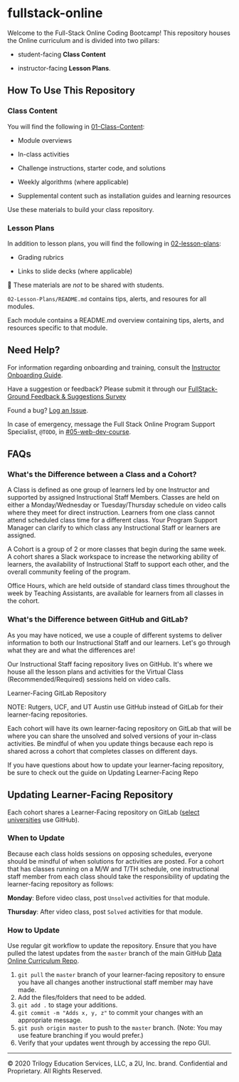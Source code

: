# fullstack-online

Welcome to the Full-Stack Online Coding Bootcamp! This repository houses the Online curriculum and is divided into two pillars:

* student-facing **Class Content**

* instructor-facing **Lesson Plans**. 


## How To Use This Repository

### Class Content

You will find the following in [01-Class-Content](./01-Class-Content):

* Module overviews

* In-class activities

* Challenge instructions, starter code, and solutions

* Weekly algorithms (where applicable)

* Supplemental content such as installation guides and learning resources

Use these materials to build your class repository.


### Lesson Plans

In addition to lesson plans, you will find the following in [02-lesson-plans](./02-lesson-plans):

* Grading rubrics

* Links to slide decks (where applicable)


📝 These materials are _not_ to be shared with students. 

`02-Lesson-Plans/README.md` contains tips, alerts, and resoures for all modules. 

Each module contains a README.md overview containing tips, alerts, and resources specific to that module. 


## Need Help?

For information regarding onboarding and training, consult the [Instructor Onboarding Guide](https://coding-bootcamp-instructor-onboarding-prework.readthedocs-hosted.com/en/latest/).

Have a suggestion or feedback? Please submit it through our [FullStack-Ground Feedback & Suggestions Survey](@TODO)

Found a bug? [Log an Issue](https://github.com/coding-boot-camp/fullstack-online/issues).

In case of emergency, message the Full Stack Online Program Support Specialist, `@TODO`, in [#05-web-dev-course](https://trilogyed-instruction.slack.com/messages/C1073F9N0/).


## FAQs

### What's the Difference between a Class and a Cohort?

A Class is defined as one group of learners led by one Instructor and supported by assigned Instructional Staff Members. Classes are held on either a Monday/Wednesday or Tuesday/Thursday schedule on video calls where they meet for direct instruction. Learners from one class cannot attend scheduled class time for a different class. Your Program Support Manager can clarify to which class any Instructional Staff or learners are assigned.

A Cohort is a group of 2 or more classes that begin during the same week. A cohort shares a Slack workspace to increase the networking ability of learners, the availability of Instructional Staff to support each other, and the overall community feeling of the program.

Office Hours, which are held outside of standard class times throughout the week by Teaching Assistants, are available for learners from all classes in the cohort.


### What's the Difference between GitHub and GitLab?
As you may have noticed, we use a couple of different systems to deliver information to both our Instructional Staff and our learners. Let's go through what they are and what the differences are!

Our Instructional Staff facing repository lives on GitHub. It's where we house all the lesson plans and activities for the Virtual Class (Recommended/Required) sessions held on video calls.

Learner-Facing GitLab Repository

NOTE: Rutgers, UCF, and UT Austin use GitHub instead of GitLab for their learner-facing repositories.

Each cohort will have its own learner-facing repository on GitLab that will be where you can share the unsolved and solved versions of your in-class activities. Be mindful of when you update things because each repo is shared across a cohort that completes classes on different days.

If you have questions about how to update your learner-facing repository, be sure to check out the guide on Updating Learner-Facing Repo


## Updating Learner-Facing Repository

Each cohort shares a Learner-Facing repository on GitLab ([select universities](./github-gitlab.md) use GitHub). 

### When to Update

Because each class holds sessions on opposing schedules, everyone should be mindful of when solutions for activities are posted. For a cohort that has classes running on a M/W and T/TH schedule, one instructional staff member from each class should take the responsibility of updating the learner-facing repository as follows: 

**Monday**: Before video class, post `Unsolved` activities for that module. 

**Thursday**: After video class, post `Solved` activities for that module. 


### How to Update

Use regular git workflow to update the repository. Ensure that you have pulled the latest updates from the `master` branch of the main GitHub [Data Online Curriculum Repo](https://github.com/coding-boot-camp/DataViz-Online). 

1. `git pull` the `master` branch of your learner-facing repository to ensure you have all changes another instructional staff member may have made. 
2. Add the files/folders that need to be added. 
3. `git add .` to stage your additions. 
4. `git commit -m "Adds x, y, z"` to commit your changes with an appropriate message. 
5. `git push origin master` to push to the `master` branch. (Note: You may use feature branching if you would prefer.)
6. Verify that your updates went through by accessing the repo GUI. 



---
© 2020 Trilogy Education Services, LLC, a 2U, Inc. brand.  Confidential and Proprietary.  All Rights Reserved.


